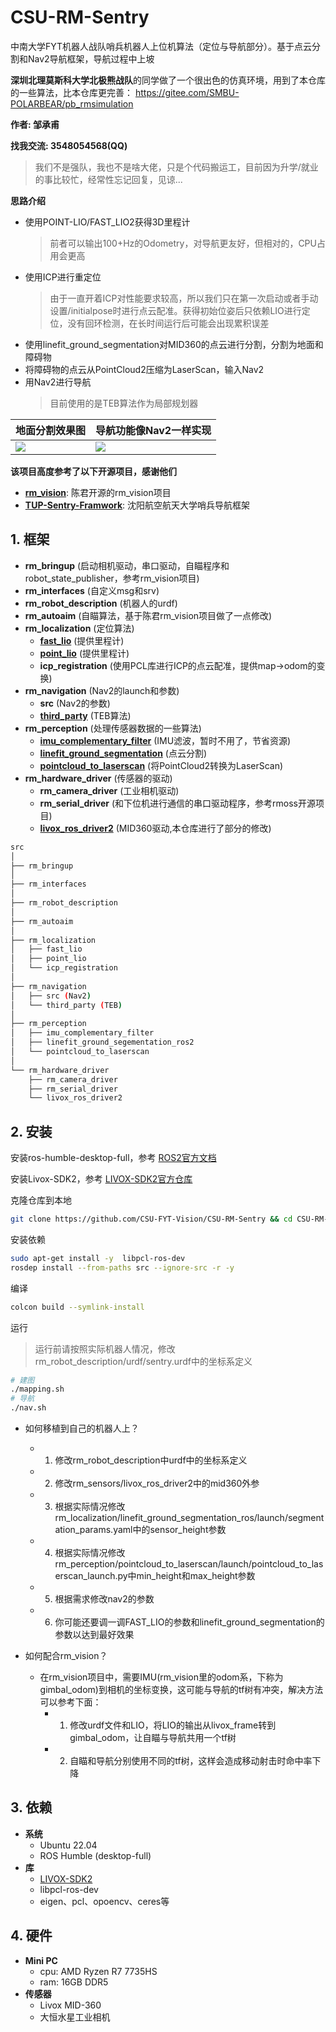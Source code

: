 # CSU-RM-Sentry

中南大学FYT机器人战队哨兵机器人上位机算法（定位与导航部分）。基于点云分割和Nav2导航框架，导航过程中上坡

**深圳北理莫斯科大学北极熊战队**的同学做了一个很出色的仿真环境，用到了本仓库的一些算法，比本仓库更完善：
https://gitee.com/SMBU-POLARBEAR/pb_rmsimulation

**作者: 邹承甫** 

**找我交流: 3548054568(QQ)**
  > 我们不是强队，我也不是啥大佬，只是个代码搬运工，目前因为升学/就业的事比较忙，经常性忘记回复，见谅...

**思路介绍**

- 使用POINT-LIO/FAST_LIO2获得3D里程计
  > 前者可以输出100+Hz的Odometry，对导航更友好，但相对的，CPU占用会更高
- 使用ICP进行重定位
  > 由于一直开着ICP对性能要求较高，所以我们只在第一次启动或者手动设置/initialpose时进行点云配准。获得初始位姿后只依赖LIO进行定位，没有回环检测，在长时间运行后可能会出现累积误差
- 使用linefit_ground_segmentation对MID360的点云进行分割，分割为地面和障碍物
- 将障碍物的点云从PointCloud2压缩为LaserScan，输入Nav2
- 用Nav2进行导航
  > 目前使用的是TEB算法作为局部规划器

|地面分割效果图|导航功能像Nav2一样实现|
|-|-|
|<img src="assets/segment.png"/>|<img src="assets/rviz.png"/>|

**该项目高度参考了以下开源项目，感谢他们**
- [**rm_vision**](https://gitlab.com/rm_vision): 陈君开源的rm_vision项目
- [**TUP-Sentry-Framwork**](https://github.com/tup-robomaster/TUP2023-Sentry-Framework): 沈阳航空航天大学哨兵导航框架

## 1. 框架

- **rm_bringup** (启动相机驱动，串口驱动，自瞄程序和robot_state_publisher，参考rm_vision项目)
- **rm_interfaces** (自定义msg和srv)
- **rm_robot_description** (机器人的urdf)
- **rm_autoaim** (自瞄算法，基于陈君rm_vision项目做了一点修改)
- **rm_localization** (定位算法)
    - [**fast_lio**](https://github.com/Ericsii/FAST_LIO) (提供里程计)
    - [**point_lio**](https://github.com/whyscience/Point-LIO) (提供里程计)
    - **icp_registration** (使用PCL库进行ICP的点云配准，提供map->odom的变换)
- **rm_navigation** (Nav2的launch和参数)
    - **src** (Nav2的参数)
    - [**third_party**](https://github.com/rst-tu-dortmund/teb_local_planner) (TEB算法)
- **rm_perception** (处理传感器数据的一些算法)
    - [**imu_complementary_filter**](https://github.com/CCNYRoboticsLab/imu_tools) (IMU滤波，暂时不用了，节省资源)
    - [**linefit_ground_segmentation**](https://github.com/lorenwel/linefit_ground_segmentation) (点云分割)
    - [**pointcloud_to_laserscan**](https://github.com/ros-perception/pointcloud_to_laserscan) (将PointCloud2转换为LaserScan)
- **rm_hardware_driver** (传感器的驱动)
    - **rm_camera_driver** (工业相机驱动)
    - **rm_serial_driver** (和下位机进行通信的串口驱动程序，参考rmoss开源项目)
    - [**livox_ros_driver2**](https://github.com/Livox-SDK/livox_ros_driver2) (MID360驱动,本仓库进行了部分的修改)



```sh
src
│
├── rm_bringup                
│
├── rm_interfaces
│
├── rm_robot_description           
│
├── rm_autoaim                
│
├── rm_localization           
│   ├── fast_lio        
│   ├── point_lio   
│   └── icp_registration
│
├── rm_navigation
│   ├── src (Nav2) 
│   └── third_party (TEB)
│
├── rm_perception
│   ├── imu_complementary_filter
│   ├── linefit_ground_segementation_ros2
│   └── pointcloud_to_laserscan
│
└── rm_hardware_driver
    ├── rm_camera_driver        
    ├── rm_serial_driver  
    └── livox_ros_driver2
```

## 2. 安装

安装ros-humble-desktop-full，参考 [ROS2官方文档](https://docs.ros.org/en/humble/index.html)

安装Livox-SDK2，参考 [LIVOX-SDK2官方仓库](https://github.com/Livox-SDK/Livox-SDK2)

克隆仓库到本地

```bash
git clone https://github.com/CSU-FYT-Vision/CSU-RM-Sentry && cd CSU-RM-Sentry
```

安装依赖

```bash
sudo apt-get install -y  libpcl-ros-dev
rosdep install --from-paths src --ignore-src -r -y
```

编译
```bash
colcon build --symlink-install
```

运行

> 运行前请按照实际机器人情况，修改rm_robot_description/urdf/sentry.urdf中的坐标系定义

```bash
# 建图
./mapping.sh
# 导航
./nav.sh
```

- 如何移植到自己的机器人上？
  - 1. 修改rm_robot_description中urdf中的坐标系定义
  - 2. 修改rm_sensors/livox_ros_driver2中的mid360外参
  - 3. 根据实际情况修改rm_localization/linefit_ground_segmentation_ros/launch/segmentation_params.yaml中的sensor_height参数
  - 4. 根据实际情况修改rm_perception/pointcloud_to_laserscan/launch/pointcloud_to_laserscan_launch.py中min_height和max_height参数
  - 5. 根据需求修改nav2的参数
  - 6. 你可能还要调一调FAST_LIO的参数和linefit_ground_segmentation的参数以达到最好效果


- 如何配合rm_vision？
  - 在rm_vision项目中，需要IMU(rm_vision里的odom系，下称为gimbal_odom)到相机的坐标变换，这可能与导航的tf树有冲突，解决方法可以参考下面：
    - 1. 修改urdf文件和LIO，将LIO的输出从livox_frame转到gimbal_odom，让自瞄与导航共用一个tf树
    - 2. 自瞄和导航分别使用不同的tf树，这样会造成移动射击时命中率下降

## 3. 依赖

- **系统**
  - Ubuntu 22.04
  - ROS Humble (desktop-full)
- **库**
  - [LIVOX-SDK2](https://github.com/Livox-SDK/Livox-SDK2)
  - libpcl-ros-dev
  - eigen、pcl、opoencv、ceres等

## 4. 硬件

- **Mini PC** 
    - cpu: AMD Ryzen R7 7735HS 
    - ram: 16GB DDR5
- **传感器**
    - Livox MID-360 
    - 大恒水星工业相机
